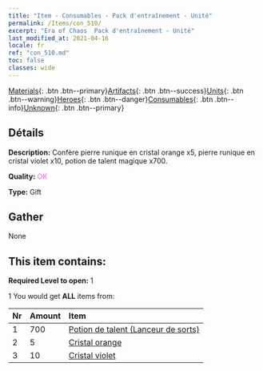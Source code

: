 ```yaml
---
title: "Item - Consumables - Pack d'entraînement - Unité"
permalink: /Items/con_510/
excerpt: "Era of Chaos  Pack d'entraînement - Unité"
last_modified_at: 2021-04-16
locale: fr
ref: "con_510.md"
toc: false
classes: wide
---
```

 [Materials](/fr/Items/){: .btn .btn--primary}[Artifacts](/fr/Items/Artifacts/){: .btn .btn--success}[Units](/fr/Items/Units/){: .btn .btn--warning}[Heroes](/fr/Items/Heroes/){: .btn .btn--danger}[Consumables](/fr/Items/Consumables/){: .btn .btn--info}[Unknown](/fr/Items/Unknown/){: .btn .btn--primary}

## Détails
 **Description:** Confère pierre runique en cristal orange x5, pierre runique en cristal violet x10, potion de talent magique x700.

 **Quality:** <span style="color: #DA70D6">OK</span>

 **Type:** Gift

## Gather

  None

## This item contains:

 **Required Level to open:** 1

 1 You would get **ALL** items  from:

  | Nr | Amount |     Item    |
  |:---|:-------|:------------|
  | 1 | 700 | [Potion de talent (Lanceur de sorts)](/fr/Items/con_790/) |  | 
  | 2 | 5 | [Cristal orange](/fr/Items/con_730/) |  | 
  | 3 | 10 | [Cristal violet](/fr/Items/con_720/) |  | 
